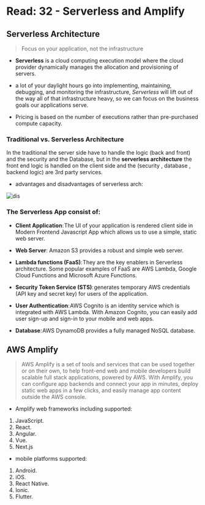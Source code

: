 # Read: 32 - Serverless and Amplify

## Serverless Architecture

> Focus on your application, not the infrastructure

- **Serverless** is a cloud computing execution model where the cloud provider dynamically manages the allocation and provisioning of servers.

- a lot of your daylight hours go into implementing, maintaining, debugging, and monitoring the infrastructure, *Serverless* will lift out of the way all of that infrastructure heavy, so we can focus on the business goals our applications serve.

- Pricing is based on the number of executions rather than pre-purchased compute capacity.


### Traditional vs. Serverless Architecture

In the traditional the server side have to handle the logic (back and front) and the security and the Database, but in the **serverless architecture** the front end logic is handled on the client side and the (security , database , backend logic) are 3rd party services.

- advantages and disadvantages of serverless arch:

![dis](https://s7280.pcdn.co/wp-content/uploads/2018/01/key.png)

### The Serverless App consist of:

- **Client Application**: The UI of your application is rendered client side in Modern Frontend Javascript App which allows us to use a simple, static web server.

- **Web Server**: Amazon S3 provides a robust and simple web server.

- **Lambda functions (FaaS)**: They are the key enablers in Serverless architecture. Some popular examples of FaaS are AWS Lambda, Google Cloud Functions and Microsoft Azure Functions.

- **Security Token Service (STS)**: generates temporary AWS credentials (API key and secret key) for users of the application.

- **User Authentication**: AWS Cognito is an identity service which is integrated with AWS Lambda. With Amazon Cognito, you can easily add user sign-up and sign-in to your mobile and web apps.

- **Database**: AWS DynamoDB provides a fully managed NoSQL database.


## AWS Amplify

> AWS Amplify is a set of tools and services that can be used together or on their own, to help front-end web and mobile developers build scalable full stack applications, powered by AWS. With Amplify, you can configure app backends and connect your app in minutes, deploy static web apps in a few clicks, and easily manage app content outside the AWS console.

- Amplify web frameworks including supported:

1. JavaScript.
2. React.
3. Angular.
4. Vue.
5. Next.js

- mobile platforms supported:

1. Android.
2. iOS.
3. React Native.
4. Ionic.
5. Flutter.
